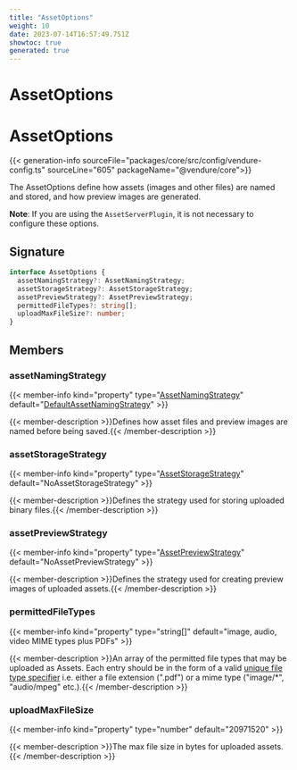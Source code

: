 ```yaml
---
title: "AssetOptions"
weight: 10
date: 2023-07-14T16:57:49.751Z
showtoc: true
generated: true
---
```

<!-- This file was generated from the Vendure source. Do not modify. Instead, re-run the "docs:build" script -->

# AssetOptions
<div class="symbol">


# AssetOptions

{{< generation-info sourceFile="packages/core/src/config/vendure-config.ts" sourceLine="605" packageName="@vendure/core">}}

The AssetOptions define how assets (images and other files) are named and stored, and how preview images are generated.

**Note**: If you are using the `AssetServerPlugin`, it is not necessary to configure these options.

## Signature

```TypeScript
interface AssetOptions {
  assetNamingStrategy?: AssetNamingStrategy;
  assetStorageStrategy?: AssetStorageStrategy;
  assetPreviewStrategy?: AssetPreviewStrategy;
  permittedFileTypes?: string[];
  uploadMaxFileSize?: number;
}
```
## Members

### assetNamingStrategy

{{< member-info kind="property" type="<a href='/typescript-api/assets/asset-naming-strategy#assetnamingstrategy'>AssetNamingStrategy</a>" default="<a href='/typescript-api/assets/default-asset-naming-strategy#defaultassetnamingstrategy'>DefaultAssetNamingStrategy</a>"  >}}

{{< member-description >}}Defines how asset files and preview images are named before being saved.{{< /member-description >}}

### assetStorageStrategy

{{< member-info kind="property" type="<a href='/typescript-api/assets/asset-storage-strategy#assetstoragestrategy'>AssetStorageStrategy</a>" default="NoAssetStorageStrategy"  >}}

{{< member-description >}}Defines the strategy used for storing uploaded binary files.{{< /member-description >}}

### assetPreviewStrategy

{{< member-info kind="property" type="<a href='/typescript-api/assets/asset-preview-strategy#assetpreviewstrategy'>AssetPreviewStrategy</a>" default="NoAssetPreviewStrategy"  >}}

{{< member-description >}}Defines the strategy used for creating preview images of uploaded assets.{{< /member-description >}}

### permittedFileTypes

{{< member-info kind="property" type="string[]" default="image, audio, video MIME types plus PDFs"  >}}

{{< member-description >}}An array of the permitted file types that may be uploaded as Assets. Each entry
should be in the form of a valid
[unique file type specifier](https://developer.mozilla.org/en-US/docs/Web/HTML/Element/input/file#Unique_file_type_specifiers)
i.e. either a file extension (".pdf") or a mime type ("image/*", "audio/mpeg" etc.).{{< /member-description >}}

### uploadMaxFileSize

{{< member-info kind="property" type="number" default="20971520"  >}}

{{< member-description >}}The max file size in bytes for uploaded assets.{{< /member-description >}}


</div>

